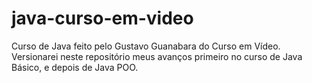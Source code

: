 # java-curso-em-video
Curso de Java feito pelo Gustavo Guanabara do Curso em Vídeo. Versionarei neste repositório meus avanços primeiro no curso de Java Básico, e depois de Java POO.
